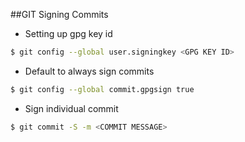 ##GIT Signing Commits


- Setting up gpg key id

```bash
$ git config --global user.signingkey <GPG KEY ID>
```

- Default to always sign commits 

```bash
$ git config --global commit.gpgsign true 
```

- Sign individual commit

```bash
$ git commit -S -m <COMMIT MESSAGE>
```
